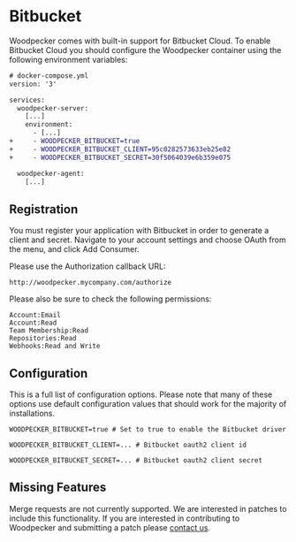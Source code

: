 # Bitbucket

Woodpecker comes with built-in support for Bitbucket Cloud. To enable Bitbucket Cloud you should configure the Woodpecker container using the following environment variables:

```diff
# docker-compose.yml
version: '3'

services:
  woodpecker-server:
    [...]
    environment:
      - [...]
+     - WOODPECKER_BITBUCKET=true
+     - WOODPECKER_BITBUCKET_CLIENT=95c0282573633eb25e82
+     - WOODPECKER_BITBUCKET_SECRET=30f5064039e6b359e075

  woodpecker-agent:
    [...]
```

## Registration

You must register your application with Bitbucket in order to generate a client and secret. Navigate to your account settings and choose OAuth from the menu, and click Add Consumer.

Please use the Authorization callback URL:

```nohighlight
http://woodpecker.mycompany.com/authorize
```

Please also be sure to check the following permissions:

```nohighlight
Account:Email
Account:Read
Team Membership:Read
Repositories:Read
Webhooks:Read and Write
```

## Configuration

This is a full list of configuration options. Please note that many of these options use default configuration values that should work for the majority of installations.

```shell
WOODPECKER_BITBUCKET=true # Set to true to enable the Bitbucket driver

WOODPECKER_BITBUCKET_CLIENT=... # Bitbucket oauth2 client id

WOODPECKER_BITBUCKET_SECRET=... # Bitbucket oauth2 client secret
```

## Missing Features

Merge requests are not currently supported. We are interested in patches to include this functionality. If you are interested in contributing to Woodpecker and submitting a patch please [contact us](https://discord.gg/fcMQqSMXJy).
